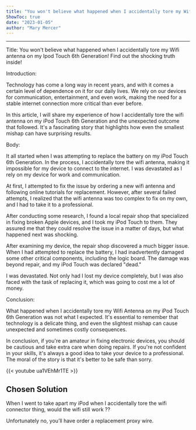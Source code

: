 ```yaml
---
title: "You won't believe what happened when I accidentally tore my Wifi antenna on my Ipod Touch 6th Generation! Find out the shocking truth inside!"
ShowToc: true 
date: "2023-01-05"
author: "Mary Mercer"
---
```

*****
Title: You won't believe what happened when I accidentally tore my Wifi antenna on my Ipod Touch 6th Generation! Find out the shocking truth inside!

Introduction:

Technology has come a long way in recent years, and with it comes a certain level of dependence on it for our daily lives. We rely on our devices for communication, entertainment, and even work, making the need for a stable internet connection more critical than ever before.

In this article, I will share my experience of how I accidentally tore the wifi antenna on my iPod Touch 6th Generation and the unexpected outcome that followed. It's a fascinating story that highlights how even the smallest mishap can have surprising results.

Body:

It all started when I was attempting to replace the battery on my iPod Touch 6th Generation. In the process, I accidentally tore the wifi antenna, making it impossible for my device to connect to the internet. I was devastated as I rely on my device for work and communication.

At first, I attempted to fix the issue by ordering a new wifi antenna and following online tutorials for replacement. However, after several failed attempts, I realized that the wifi antenna was too complex to fix on my own, and I had to take it to a professional.

After conducting some research, I found a local repair shop that specialized in fixing broken Apple devices, and I took my iPod Touch to them. They assured me that they could resolve the issue in a matter of days, but what happened next was shocking.

After examining my device, the repair shop discovered a much bigger issue. When I had attempted to replace the battery, I had inadvertently damaged some other critical components, including the logic board. The damage was beyond repair, and my iPod Touch was declared "dead."

I was devastated. Not only had I lost my device completely, but I was also faced with the task of replacing it, which was going to cost me a lot of money.

Conclusion:

What happened when I accidentally tore my Wifi Antenna on my iPod Touch 6th Generation was not what I expected. It's essential to remember that technology is a delicate thing, and even the slightest mishap can cause unexpected and sometimes costly consequences.

In conclusion, if you're an amateur in fixing electronic devices, you should be cautious and take extra care when doing repairs. If you're not confident in your skills, it's always a good idea to take your device to a professional. The moral of the story is that it's better to be safe than sorry.

{{< youtube ua1VEhMr1TE >}} 



## Chosen Solution
 When I went to take apart my iPod when I accidentally tore the wifi connector thing, would the wifi still work ??

 Unfortunately no, you’ll have order a replacement proxy wire.




